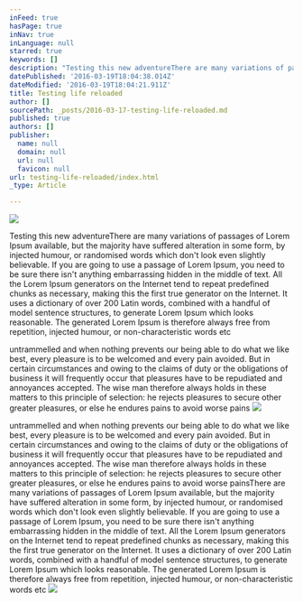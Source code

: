 ```yaml
---
inFeed: true
hasPage: true
inNav: true
inLanguage: null
starred: true
keywords: []
description: "Testing this new adventureThere are many variations of passages of Lorem Ipsum available, but the majority have suffered alteration in some form, by injected humour, or randomised words which don't look even slightly believable. If you are going to use a passage of Lorem Ipsum, you need to be sure there isn't anything embarrassing hidden in the middle of text. All the Lorem Ipsum generators on the Internet tend to repeat predefined chunks as necessary, making this the first true generator on the Internet. It uses a dictionary of over 200 Latin words, combined with a handful of model sentence structures, to generate Lorem Ipsum which looks reasonable. The generated Lorem Ipsum is therefore always free from repetition, injected humour, or non-characteristic words etc"
datePublished: '2016-03-19T18:04:38.014Z'
dateModified: '2016-03-19T18:04:21.911Z'
title: Testing life reloaded
author: []
sourcePath: _posts/2016-03-17-testing-life-reloaded.md
published: true
authors: []
publisher:
  name: null
  domain: null
  url: null
  favicon: null
url: testing-life-reloaded/index.html
_type: Article

---
```

![](https://the-grid-user-content.s3-us-west-2.amazonaws.com/dc4c71d5-b695-40f0-8256-944a9fdd8b97.jpg)

Testing this new adventureThere are many variations of passages of Lorem Ipsum available, but the majority have suffered alteration in some form, by injected humour, or randomised words which don't look even slightly believable. If you are going to use a passage of Lorem Ipsum, you need to be sure there isn't anything embarrassing hidden in the middle of text. All the Lorem Ipsum generators on the Internet tend to repeat predefined chunks as necessary, making this the first true generator on the Internet. It uses a dictionary of over 200 Latin words, combined with a handful of model sentence structures, to generate Lorem Ipsum which looks reasonable. The generated Lorem Ipsum is therefore always free from repetition, injected humour, or non-characteristic words etc

untrammelled and when nothing prevents our being able to do what we like best, every pleasure is to be welcomed and every pain avoided. But in certain circumstances and owing to the claims of duty or the obligations of business it will frequently occur that pleasures have to be repudiated and annoyances accepted. The wise man therefore always holds in these matters to this principle of selection: he rejects pleasures to secure other greater pleasures, or else he endures pains to avoid worse pains
![](https://the-grid-user-content.s3-us-west-2.amazonaws.com/c6ea8173-8230-4c8c-a96c-687fa50b7a9e.jpg)

untrammelled and when nothing prevents our being able to do what we like best, every pleasure is to be welcomed and every pain avoided. But in certain circumstances and owing to the claims of duty or the obligations of business it will frequently occur that pleasures have to be repudiated and annoyances accepted. The wise man therefore always holds in these matters to this principle of selection: he rejects pleasures to secure other greater pleasures, or else he endures pains to avoid worse painsThere are many variations of passages of Lorem Ipsum available, but the majority have suffered alteration in some form, by injected humour, or randomised words which don't look even slightly believable. If you are going to use a passage of Lorem Ipsum, you need to be sure there isn't anything embarrassing hidden in the middle of text. All the Lorem Ipsum generators on the Internet tend to repeat predefined chunks as necessary, making this the first true generator on the Internet. It uses a dictionary of over 200 Latin words, combined with a handful of model sentence structures, to generate Lorem Ipsum which looks reasonable. The generated Lorem Ipsum is therefore always free from repetition, injected humour, or non-characteristic words etc
![](https://the-grid-user-content.s3-us-west-2.amazonaws.com/61d2f21f-1343-4578-8179-099626a8439c.jpg)